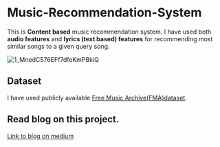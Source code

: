 # Music-Recommendation-System
This is **Content based** music recommendation system. I have used both **audio features** and **lyrics (text based) features** for recommending most similar songs to a given query song.



![1_MnedC576EFf7dfeKmPBkiQ](https://user-images.githubusercontent.com/22033852/123422360-b9ff4300-d5db-11eb-8b98-5bcad9dc9e35.png)


## Dataset
I have used publicly available [Free Music Archive(FMA)dataset](https://github.com/mdeff/fma).

## Read blog on this project.
[Link to blog on medium](https://www.linkedin.com/posts/saif-a-khan_content-based-music-recommendation-system-activity-6667894321376841728-kmDR)

